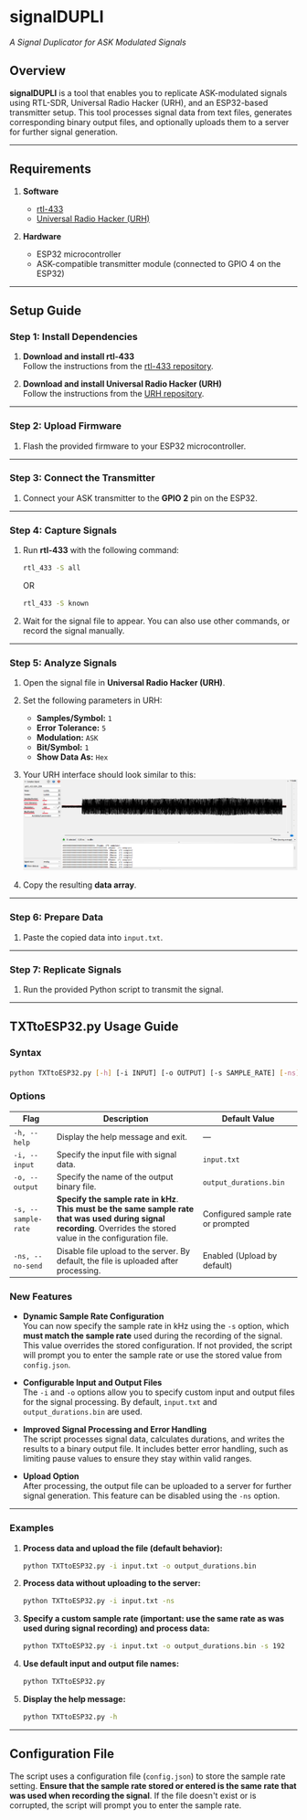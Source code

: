 # **signalDUPLI**  
*A Signal Duplicator for ASK Modulated Signals*

## **Overview**  
**signalDUPLI** is a tool that enables you to replicate ASK-modulated signals using RTL-SDR, Universal Radio Hacker (URH), and an ESP32-based transmitter setup. This tool processes signal data from text files, generates corresponding binary output files, and optionally uploads them to a server for further signal generation.

---

## **Requirements**  
1. **Software**  
   - [rtl-433](https://github.com/merbanan/rtl_433)  
   - [Universal Radio Hacker (URH)](https://github.com/jopohl/urh)  

2. **Hardware**  
   - ESP32 microcontroller  
   - ASK-compatible transmitter module (connected to GPIO 4 on the ESP32)  

---

## **Setup Guide**

### **Step 1: Install Dependencies**
1. **Download and install rtl-433**  
   Follow the instructions from the [rtl-433 repository](https://github.com/merbanan/rtl_433).  

2. **Download and install Universal Radio Hacker (URH)**  
   Follow the instructions from the [URH repository](https://github.com/jopohl/urh).  

---

### **Step 2: Upload Firmware**  
1. Flash the provided firmware to your ESP32 microcontroller.  

---

### **Step 3: Connect the Transmitter**  
1. Connect your ASK transmitter to the **GPIO 2** pin on the ESP32.  

---

### **Step 4: Capture Signals**  
1. Run **rtl-433** with the following command:  
   ```bash
   rtl_433 -S all
   ```
   OR
   
   ```bash
   rtl_433 -S known
   ```

2. Wait for the signal file to appear. You can also use other commands, or record the signal manually.

---

### **Step 5: Analyze Signals**  
1. Open the signal file in **Universal Radio Hacker (URH)**.  

2. Set the following parameters in URH:  
   - **Samples/Symbol:** `1`  
   - **Error Tolerance:** `5`  
   - **Modulation:** `ASK`  
   - **Bit/Symbol:** `1`  
   - **Show Data As:** `Hex`  

3. Your URH interface should look similar to this:  
   ![URH Example](https://github.com/kototronik/signalDUPLI/blob/main/1.png?raw=true)  

4. Copy the resulting **data array**.  

---

### **Step 6: Prepare Data**  
1. Paste the copied data into `input.txt`.  

---

### **Step 7: Replicate Signals**  
1. Run the provided Python script to transmit the signal.

---

## **TXTtoESP32.py Usage Guide**

### **Syntax**
```bash
python TXTtoESP32.py [-h] [-i INPUT] [-o OUTPUT] [-s SAMPLE_RATE] [-ns]
```

### **Options**
| Flag               | Description                                                                                     | Default Value              |
|--------------------|-------------------------------------------------------------------------------------------------|----------------------------|
| `-h, --help`       | Display the help message and exit.                                                              | —                          |
| `-i, --input`      | Specify the input file with signal data.                                                        | `input.txt`               |
| `-o, --output`     | Specify the name of the output binary file.                                                     | `output_durations.bin`    |
| `-s, --sample-rate`| **Specify the sample rate in kHz**. **This must be the same sample rate that was used during signal recording**. Overrides the stored value in the configuration file.           | Configured sample rate or prompted |
| `-ns, --no-send`   | Disable file upload to the server. By default, the file is uploaded after processing.           | Enabled (Upload by default)|

### **New Features**  
- **Dynamic Sample Rate Configuration**  
  You can now specify the sample rate in kHz using the `-s` option, which **must match the sample rate** used during the recording of the signal. This value overrides the stored configuration. If not provided, the script will prompt you to enter the sample rate or use the stored value from `config.json`.

- **Configurable Input and Output Files**  
  The `-i` and `-o` options allow you to specify custom input and output files for the signal processing. By default, `input.txt` and `output_durations.bin` are used.

- **Improved Signal Processing and Error Handling**  
  The script processes signal data, calculates durations, and writes the results to a binary output file. It includes better error handling, such as limiting pause values to ensure they stay within valid ranges.

- **Upload Option**  
  After processing, the output file can be uploaded to a server for further signal generation. This feature can be disabled using the `-ns` option.

---

### **Examples**
1. **Process data and upload the file (default behavior):**
   ```bash
   python TXTtoESP32.py -i input.txt -o output_durations.bin
   ```

2. **Process data without uploading to the server:**
   ```bash
   python TXTtoESP32.py -i input.txt -ns
   ```

3. **Specify a custom sample rate (important: use the same rate as was used during signal recording) and process data:**
   ```bash
   python TXTtoESP32.py -i input.txt -o output_durations.bin -s 192
   ```

4. **Use default input and output file names:**
   ```bash
   python TXTtoESP32.py
   ```

5. **Display the help message:**
   ```bash
   python TXTtoESP32.py -h
   ```

---

## **Configuration File**  
The script uses a configuration file (`config.json`) to store the sample rate setting. **Ensure that the sample rate stored or entered is the same rate that was used when recording the signal**. If the file doesn't exist or is corrupted, the script will prompt you to enter the sample rate.

